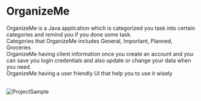 # **OrganizeMe** <br>
OrganizeMe is a Java application which is categorized you task into certain categories and remind you if you done some task.<br>
Categories that OrganizeMe includes  General, Important, Planned, Groceries<br>
OrganizeMe having client information once you create an account and you can save you login credentials and also update or change your data when you need.<br>
OrganizeMe having a user friendly UI that help you to use it wisely<br><br>

![ProjectSample](https://github.com/tusharthakurepc1/OrganizeMe/assets/74068671/638c6e88-66cc-4705-a92f-232c7924515c)
